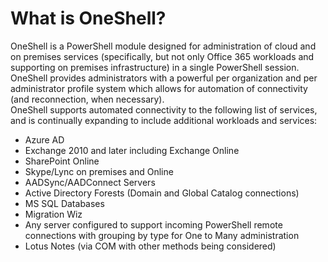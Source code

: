 # What is OneShell?
OneShell is a PowerShell module designed for administration of cloud and on premises services (specifically, but not only Office 365 workloads and supporting on premises infrastructure) in a single PowerShell session.
OneShell provides administrators with a powerful per organization and per administrator profile system which allows for automation of connectivity (and reconnection, when necessary).  
OneShell supports automated connectivity to the following list of services, and is continually expanding to include additional workloads and services:
- Azure AD
- Exchange 2010 and later including Exchange Online
- SharePoint Online
- Skype/Lync on premises and Online
- AADSync/AADConnect Servers
- Active Directory Forests (Domain and Global Catalog connections)
- MS SQL Databases
- Migration Wiz
- Any server configured to support incoming PowerShell remote connections with grouping by type for One to Many administration
- Lotus Notes (via COM with other methods being considered)